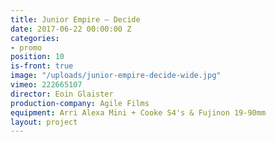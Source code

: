 ```yaml
---
title: Junior Empire — Decide
date: 2017-06-22 00:00:00 Z
categories:
- promo
position: 10
is-front: true
image: "/uploads/junior-empire-decide-wide.jpg"
vimeo: 222665107
director: Eoin Glaister
production-company: Agile Films
equipment: Arri Alexa Mini + Cooke S4's & Fujinon 19-90mm
layout: project
---
```


